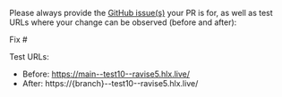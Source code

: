 Please always provide the [GitHub issue(s)](../issues) your PR is for, as well as test URLs where your change can be observed (before and after):

Fix #<gh-issue-id>

Test URLs:
- Before: https://main--test10--ravise5.hlx.live/
- After: https://{branch}--test10--ravise5.hlx.live/
